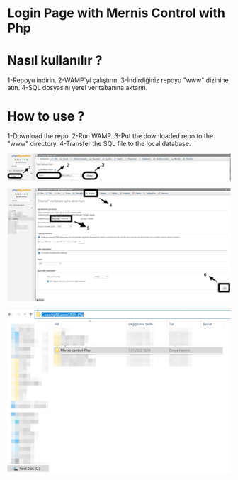# Login Page with Mernis Control with Php

# Nasıl kullanılır ?
1-Repoyu indirin. 2-WAMP'yi çalıştırın. 3-İndirdiğiniz repoyu "www" dizinine atın. 4-SQL dosyasını yerel veritabanına aktarın.

# How to use ?
1-Download the repo. 2-Run WAMP. 3-Put the downloaded repo to the "www" directory. 4-Transfer the SQL file to the local database.
 

![example](db1.jpg) 

![example](db2.png) 
 
![example](locale.jpg) 
 